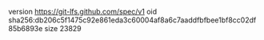 version https://git-lfs.github.com/spec/v1
oid sha256:db206c5f1475c92e861eda3c60004af8a6c7aaddfbfbee1bf8cc02df85b6893e
size 23829

